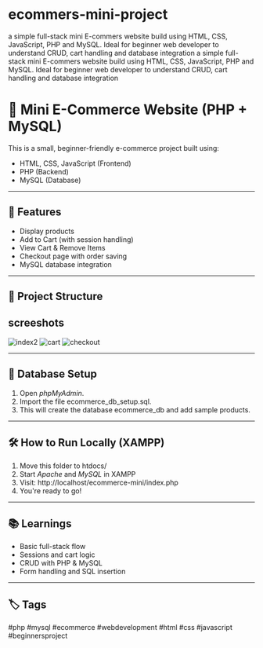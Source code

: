 # ecommers-mini-project
 a simple full-stack mini E-commers website build using HTML, CSS, JavaScript, PHP and MySQL. Ideal for beginner web developer to understand CRUD, cart handling and database integration 
 a simple full-stack mini E-commers website build using HTML, CSS, JavaScript, PHP and MySQL. Ideal for beginner web developer to understand CRUD, cart handling and database integration 
# 🛒 Mini E-Commerce Website (PHP + MySQL)

This is a small, beginner-friendly e-commerce project built using:

- HTML, CSS, JavaScript (Frontend)
- PHP (Backend)
- MySQL (Database)

---

## 📌 Features
- Display products
- Add to Cart (with session handling)
- View Cart & Remove Items
- Checkout page with order saving
- MySQL database integration

---

## 📂 Project Structure
## screeshots 
![index2](https://github.com/user-attachments/assets/f99588c9-059e-4b2b-a60c-3e1a165d4b31)
![cart](https://github.com/user-attachments/assets/cbf86f6a-1bc2-4059-80ce-03734acec2e1)
![checkout](https://github.com/user-attachments/assets/692fa599-db67-43a7-958e-b755d06fb2a0)

---

## 🧮 Database Setup

1. Open *phpMyAdmin*.
2. Import the file ecommerce_db_setup.sql.
3. This will create the database ecommerce_db and add sample products.

---

## 🛠 How to Run Locally (XAMPP)

1. Move this folder to htdocs/
2. Start *Apache* and *MySQL* in XAMPP
3. Visit: http://localhost/ecommerce-mini/index.php
4. You're ready to go!

---

## 📚 Learnings
- Basic full-stack flow
- Sessions and cart logic
- CRUD with PHP & MySQL
- Form handling and SQL insertion

---

## 🏷 Tags
#php #mysql #ecommerce #webdevelopment #html #css #javascript #beginnersproject
